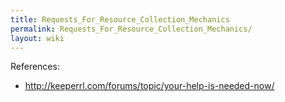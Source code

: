 ```yaml
---
title: Requests_For_Resource_Collection_Mechanics
permalink: Requests_For_Resource_Collection_Mechanics/
layout: wiki
---
```


References:

-   <http://keeperrl.com/forums/topic/your-help-is-needed-now/>

